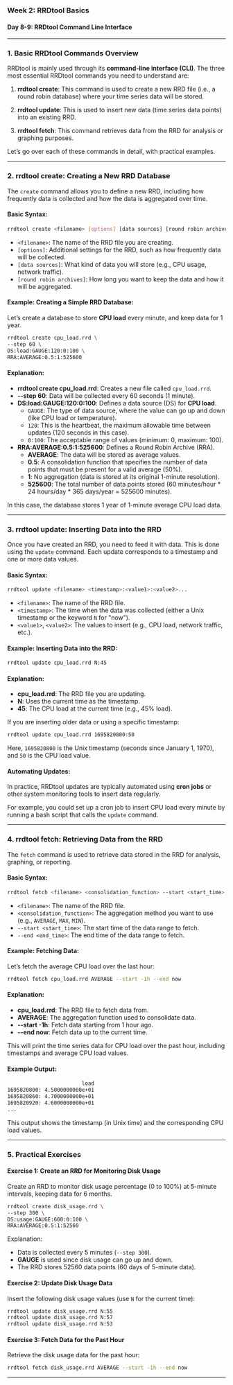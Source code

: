 ### Week 2: RRDtool Basics  
#### Day 8-9: RRDtool Command Line Interface

---

### 1. **Basic RRDtool Commands Overview**

RRDtool is mainly used through its **command-line interface (CLI)**. The three most essential RRDtool commands you need to understand are:

1. **rrdtool create**: This command is used to create a new RRD file (i.e., a round robin database) where your time series data will be stored.
   
2. **rrdtool update**: This is used to insert new data (time series data points) into an existing RRD.

3. **rrdtool fetch**: This command retrieves data from the RRD for analysis or graphing purposes.

Let’s go over each of these commands in detail, with practical examples.

---

### 2. **rrdtool create: Creating a New RRD Database**

The `create` command allows you to define a new RRD, including how frequently data is collected and how the data is aggregated over time.

#### **Basic Syntax**:

```bash
rrdtool create <filename> [options] [data sources] [round robin archives]
```

- `<filename>`: The name of the RRD file you are creating.
- `[options]`: Additional settings for the RRD, such as how frequently data will be collected.
- `[data sources]`: What kind of data you will store (e.g., CPU usage, network traffic).
- `[round robin archives]`: How long you want to keep the data and how it will be aggregated.

#### **Example: Creating a Simple RRD Database**:

Let’s create a database to store **CPU load** every minute, and keep data for 1 year.

```bash
rrdtool create cpu_load.rrd \
--step 60 \
DS:load:GAUGE:120:0:100 \
RRA:AVERAGE:0.5:1:525600
```

#### **Explanation**:
- **rrdtool create cpu_load.rrd**: Creates a new file called `cpu_load.rrd`.
- **--step 60**: Data will be collected every 60 seconds (1 minute).
- **DS:load:GAUGE:120:0:100**: Defines a data source (DS) for **CPU load**. 
   - `GAUGE`: The type of data source, where the value can go up and down (like CPU load or temperature).
   - `120`: This is the heartbeat, the maximum allowable time between updates (120 seconds in this case).
   - `0:100`: The acceptable range of values (minimum: 0, maximum: 100).
- **RRA:AVERAGE:0.5:1:525600**: Defines a Round Robin Archive (RRA).
   - **AVERAGE**: The data will be stored as average values.
   - **0.5**: A consolidation function that specifies the number of data points that must be present for a valid average (50%).
   - **1**: No aggregation (data is stored at its original 1-minute resolution).
   - **525600**: The total number of data points stored (60 minutes/hour * 24 hours/day * 365 days/year = 525600 minutes).

In this case, the database stores 1 year of 1-minute average CPU load data.

---

### 3. **rrdtool update: Inserting Data into the RRD**

Once you have created an RRD, you need to feed it with data. This is done using the `update` command. Each update corresponds to a timestamp and one or more data values.

#### **Basic Syntax**:

```bash
rrdtool update <filename> <timestamp>:<value1>:<value2>...
```

- `<filename>`: The name of the RRD file.
- `<timestamp>`: The time when the data was collected (either a Unix timestamp or the keyword `N` for "now").
- `<value1>`, `<value2>`: The values to insert (e.g., CPU load, network traffic, etc.).

#### **Example: Inserting Data into the RRD**:

```bash
rrdtool update cpu_load.rrd N:45
```

#### **Explanation**:
- **cpu_load.rrd**: The RRD file you are updating.
- **N**: Uses the current time as the timestamp.
- **45**: The CPU load at the current time (e.g., 45% load).

If you are inserting older data or using a specific timestamp:

```bash
rrdtool update cpu_load.rrd 1695820800:50
```

Here, `1695820800` is the Unix timestamp (seconds since January 1, 1970), and `50` is the CPU load value.

#### **Automating Updates**:
In practice, RRDtool updates are typically automated using **cron jobs** or other system monitoring tools to insert data regularly.

For example, you could set up a cron job to insert CPU load every minute by running a bash script that calls the `update` command.

---

### 4. **rrdtool fetch: Retrieving Data from the RRD**

The `fetch` command is used to retrieve data stored in the RRD for analysis, graphing, or reporting.

#### **Basic Syntax**:

```bash
rrdtool fetch <filename> <consolidation_function> --start <start_time> --end <end_time>
```

- `<filename>`: The name of the RRD file.
- `<consolidation_function>`: The aggregation method you want to use (e.g., `AVERAGE`, `MAX`, `MIN`).
- `--start <start_time>`: The start time of the data range to fetch.
- `--end <end_time>`: The end time of the data range to fetch.

#### **Example: Fetching Data**:

Let’s fetch the average CPU load over the last hour:

```bash
rrdtool fetch cpu_load.rrd AVERAGE --start -1h --end now
```

#### **Explanation**:
- **cpu_load.rrd**: The RRD file to fetch data from.
- **AVERAGE**: The aggregation function used to consolidate data.
- **--start -1h**: Fetch data starting from 1 hour ago.
- **--end now**: Fetch data up to the current time.

This will print the time series data for CPU load over the past hour, including timestamps and average CPU load values.

#### **Example Output**:

```bash
                        load
1695820800: 4.5000000000e+01
1695820860: 4.7000000000e+01
1695820920: 4.6000000000e+01
...
```

This output shows the timestamp (in Unix time) and the corresponding CPU load values.

---

### 5. **Practical Exercises**

#### **Exercise 1: Create an RRD for Monitoring Disk Usage**

Create an RRD to monitor disk usage percentage (0 to 100%) at 5-minute intervals, keeping data for 6 months.

```bash
rrdtool create disk_usage.rrd \
--step 300 \
DS:usage:GAUGE:600:0:100 \
RRA:AVERAGE:0.5:1:52560
```

Explanation:
- Data is collected every 5 minutes (`--step 300`).
- **GAUGE** is used since disk usage can go up and down.
- The RRD stores 52560 data points (60 days of 5-minute data).

#### **Exercise 2: Update Disk Usage Data**

Insert the following disk usage values (use `N` for the current time):

```bash
rrdtool update disk_usage.rrd N:55
rrdtool update disk_usage.rrd N:57
rrdtool update disk_usage.rrd N:53
```

#### **Exercise 3: Fetch Data for the Past Hour**

Retrieve the disk usage data for the past hour:

```bash
rrdtool fetch disk_usage.rrd AVERAGE --start -1h --end now
```

---

